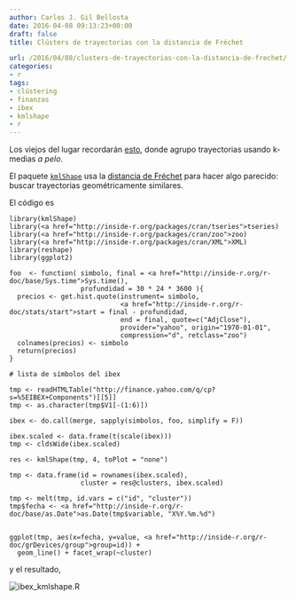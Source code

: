 ```yaml
---
author: Carlos J. Gil Bellosta
date: 2016-04-08 09:13:23+00:00
draft: false
title: Clústers de trayectorias con la distancia de Fréchet

url: /2016/04/08/clusters-de-trayectorias-con-la-distancia-de-frechet/
categories:
- r
tags:
- clústering
- finanzas
- ibex
- kmlshape
- r
---
```


Los viejos del lugar recordarán [esto](https://www.datanalytics.com/2013/02/27/que-ha-pasado-en-el-ibex-durante-el-ultimo-mes/), donde agrupo trayectorias usando k-medias _a pelo_.

El paquete [`kmlShape`](https://cran.r-project.org/web/packages/kmlShape/index.html) usa la [distancia de Fréchet](https://en.wikipedia.org/wiki/Fr%C3%A9chet_distance) para hacer algo parecido: buscar trayectorias geométricamente similares.

El código es



    library(kmlShape)
    library(<a href="http://inside-r.org/packages/cran/tseries">tseries)
    library(<a href="http://inside-r.org/packages/cran/zoo">zoo)
    library(<a href="http://inside-r.org/packages/cran/XML">XML)
    library(reshape)
    library(ggplot2)

    foo  <- function( simbolo, final = <a href="http://inside-r.org/r-doc/base/Sys.time">Sys.time(),
                      profundidad = 30 * 24 * 3600 ){
      precios <- get.hist.quote(instrument= simbolo,
                                <a href="http://inside-r.org/r-doc/stats/start">start = final - profundidad,
                                end = final, quote=c("AdjClose"),
                                provider="yahoo", origin="1970-01-01",
                                compression="d", retclass="zoo")
      colnames(precios) <- simbolo
      return(precios)
    }

    # lista de símbolos del ibex

    tmp <- readHTMLTable("http://finance.yahoo.com/q/cp?s=%5EIBEX+Components")[[5]]
    tmp <- as.character(tmp$V1[-(1:6)])

    ibex <- do.call(merge, sapply(simbolos, foo, simplify = F))

    ibex.scaled <- data.frame(t(scale(ibex)))
    tmp <- cldsWide(ibex.scaled)

    res <- kmlShape(tmp, 4, toPlot = "none")

    tmp <- data.frame(id = rownames(ibex.scaled),
                      cluster = res@clusters, ibex.scaled)

    tmp <- melt(tmp, id.vars = c("id", "cluster"))
    tmp$fecha <- <a href="http://inside-r.org/r-doc/base/as.Date">as.Date(tmp$variable, "X%Y.%m.%d")


    ggplot(tmp, aes(x=fecha, y=value, <a href="http://inside-r.org/r-doc/grDevices/group">group=id)) +
      geom_line() + facet_wrap(~cluster)



y el resultado,

![ibex_kmlshape.R](/wp-uploads/2016/04/ibex_kmlshape.R.png)

